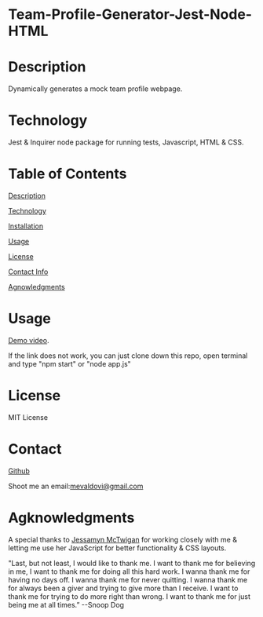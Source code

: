 # Team-Profile-Generator-Jest-Node-HTML

# Description
Dynamically generates a mock team profile webpage.
# Technology
Jest & Inquirer node package for running tests, Javascript, HTML & CSS.


# Table of Contents
[Description](https://github.com/mevaldovi/Team-Profile-Generator-Jest-Node-HTML#Description)


[Technology](https://github.com/mevaldovi/Team-Profile-Generator-Jest-Node-HTML#Technology)


[Installation](https://github.com/mevaldovi/Team-Profile-Generator-Jest-Node-HTML#Installation)


[Usage](https://github.com/mevaldovi/Team-Profile-Generator-Jest-Node-HTML#Usage)


[License](https://github.com/mevaldovi/Team-Profile-Generator-Jest-Node-HTML#License)


[Contact Info](https://github.com/mevaldovi/Team-Profile-Generator-Jest-Node-HTML#Contact)


[Agnowledgments](https://github.com/mevaldovi/Team-Profile-Generator-Jest-Node-HTML#Agknowledgments)


# Usage
[Demo video](https://watch.screencastify.com/v/NVIO3WLFQT7clEBBGJdo). 

If the link does not work, you can just clone down this repo, open terminal and type "npm start" or "node app.js"

# License
MIT License
# Contact
[Github](https://github.com/mevaldovi)


Shoot me an email:[mevaldovi@gmail.com](mailto:mevaldovi@gmail.com)

# Agknowledgments

A special thanks to [Jessamyn McTwigan](https://github.com/jessamyn27) for working closely with me & letting me use her JavaScript for better functionality & CSS layouts.

"Last, but not least, I would like to thank me. I want to thank me for believing in me, I want to thank me for doing all this hard work. I wanna thank me for having no days off. I wanna thank me for never quitting. I wanna thank me for always been a giver and trying to give more than I receive. I want to thank me for trying to do more right than wrong. I want to thank me for just being me at all times.” --Snoop Dog